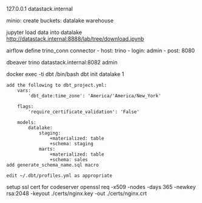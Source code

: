 127.0.0.1 datastack.internal

minio:
    create buckets:
        datalake
        warehouse

jupyter
    load data into datalake
    http://datastack.internal:8888/lab/tree/download.ipynb

airflow
    define trino_conn connector 
        - host: trino
        - login: admin
        - post: 8080

dbeaver
    trino
    datastack.internal:8082
    admin


docker exec -ti dbt /bin/bash
dbt init
    datalake
    1

    add the following to dbt_project.yml:
        vars:
            'dbt_date:time_zone': 'America/'America/New_York'

        flags:
            'require_certificate_validation': 'False'

        models:
            datalake:
                staging:
                    +materialized: table
                    +schema: staging
                marts:
                    +materialized: table
                    +schema: sales
    add generate_schema_name.sql macro

    edit ~/.dbt/profiles.yml as appropriate
    
setup ssl cert for codeserver
openssl req -x509 -nodes -days 365 -newkey rsa:2048 -keyout ./certs/nginx.key -out ./certs/nginx.crt 